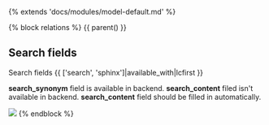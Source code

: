 {% extends 'docs/modules/model-default.md' %}

{% block relations %}
{{ parent() }}

## Search fields

Search fields {{ ['search', 'sphinx']|available_with|lcfirst }}

**search_synonym** field is available in backend. **search_content** filed isn't available in backend. **search_content** field should be filled in automatically. 

![](./../../../assets/images/backend-brand-4.png)
{% endblock %}